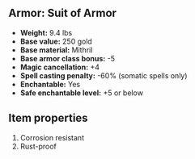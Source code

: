 ## Armor: Suit of Armor

- **Weight:** 9.4 lbs
- **Base value:** 250 gold
- **Base material:** Mithril
- **Base armor class bonus:** -5
- **Magic cancellation:** +4
- **Spell casting penalty:** -60% (somatic spells only)
- **Enchantable:** Yes
- **Safe enchantable level:** +5 or below

## Item properties

1. Corrosion resistant
2. Rust-proof
